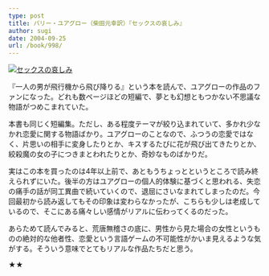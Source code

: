 ```yaml
---
type: post
title: バリー・ユアグロー（柴田元幸訳）『セックスの哀しみ』
author: sugi
date: 2004-09-25
url: /book/998/
---
```

<a href="http://www.amazon.co.jp/exec/obidos/ASIN/4560046859/chezsugi-22/ref=nosim/" onclick="_gaq.push(['_trackEvent', 'outbound-article', 'http://www.amazon.co.jp/exec/obidos/ASIN/4560046859/chezsugi-22/ref=nosim/', '']);" name="amazletlink" target="_blank"><img src="http://i1.wp.com/ec2.images-amazon.com/images/I/519TMQ3Y7EL.SL160.jpg?w=660" alt="セックスの哀しみ" class="alignleft" data-recalc-dims="1" /></a>

『一人の男が飛行機から飛び降りる』という本を読んで、ユアグローの作品のファンになった。どれも数ページほどの短編で、夢とも幻想ともつかない不思議な物語がつめこまれていた。

本書も同じく短編集。ただし、ある程度テーマが絞り込まれていて、多かれ少なかれ恋愛に関する物語ばかり。ユアグローのことなので、ふつうの恋愛ではなく、片思いの相手に変身したりとか、キスするたびに花が飛び出てきたりとか、絞殺魔の女の子につきまとわれたりとか、奇妙なものばかりだ。

実はこの本を買ったのは4年以上前で、あともうちょっとというところで読み終えられずにいた。後半の方はユアグローの個人的体験に基づくと思われる、失恋の痛手の話が同工異曲で続いていくので、退屈にさいなまれてしまったのだ。今回最初から読み返してもその印象は変わらなかったが、こちらも少しは老成しているので、そこにある痛々しい感情がリアルに伝わってくるのだった。

あらためて読んでみると、荒唐無稽さの底に、男性から見た場合の女性というものの絶対的な他者性、恋愛という言語ゲームの不可能性がかいま見えるような気がする。そういう意味でとてもリアルな作品たちだと思う。

★★

